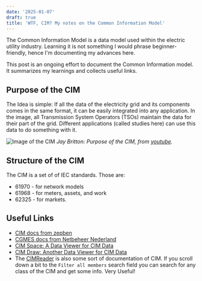 ```yaml
---
date: '2025-01-07'
draft: true
title: 'WTF, CIM? My notes on the Common Information Model'
---
```

The Common Information Model is a data model used within the electric utility industry. Learning it is not something I would phrase beginner-friendly, hence I'm documenting my advances here.

This post is an ongoing effort to document the Common Information model. It summarizes my learnings and collects useful links.

## Purpose of the CIM

The Idea is simple: If all the data of the electricity grid and its components comes in the same format, it can be easily integrated into any application. In the image, all Transmission System Operators (TSOs) maintain the data for their part of the grid. Different applications (called studies here) can use this data to do something with it.

![Image of the CIM](/img/posts/202501-cimgoal.jpg)
*Jay Britton: Purpose of the CIM, from [youtube](https://www.youtube.com/watch?v=eIavIhZwsxA).*



## Structure of the CIM
The CIM is a set of of IEC standards. Those are:
* 61970 - for network models
* 61968 - for meters, assets, and work
* 62325 - for markets.

## Useful Links
* [CIM docs from zepben](https://zepben.github.io/evolve/docs/cim/cim100/)
* [CGMES docs from Netbeheer Nederland](https://netbeheer-nederland.github.io/im-cgmes/)
* [CIM Space: A Data Viewer for CIM Data](https://derrickoswald.github.io/CIMSpace)
* [CIM Draw: Another Data Viewer for CIM Data](https://danielepala.github.io/CIMDraw/index.html#)
* The [CIMReader](https://derrickoswald.github.io/CIMSpark/doc/scaladocs/ch/ninecode/model/index.html) is also some sort of documentation of CIM. If you scroll down a bit to the `Filter all members` search field you can search for any class of the CIM and get some info. Very Useful!